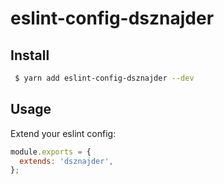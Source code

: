 # eslint-config-dsznajder

## Install

```sh
 $ yarn add eslint-config-dsznajder --dev
```

## Usage

Extend your eslint config:

```js
module.exports = {
  extends: 'dsznajder',
};
```
